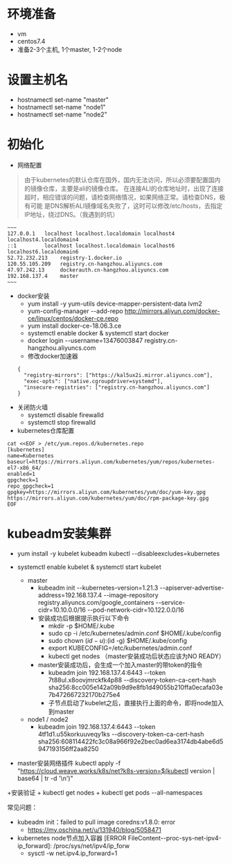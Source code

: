 
# 环境准备
+ vm
+ centos7.4
+ 准备2-3个主机, 1个master, 1-2个node

# 设置主机名
+ hostnamectl set-name "master"
+ hostnamectl set-name "node1"
+ hostnamectl set-name "node2"

# 初始化
+ 网络配置
> 由于kubernetes的默认仓库在国外，国内无法访问，所以必须要配置国内的镜像仓库，主要是ali的镜像仓库。
> 在连接ALI的仓库地址时，出现了连接超时，相应错误的问题，请检查网络情况，如果网络正常。请检查DNS，极有可能
> 是DNS解析ALI镜像域名失败了，这时可以修改/etc/hosts，去指定IP地址，绕过DNS。（我遇到的坑）
>
    ~~~
    127.0.0.1   localhost localhost.localdomain localhost4 localhost4.localdomain4
    ::1         localhost localhost.localdomain localhost6 localhost6.localdomain6
    52.72.232.213    registry-1.docker.io
    120.55.105.209   registry.cn-hangzhou.aliyuncs.com
    47.97.242.13     dockerauth.cn-hangzhou.aliyuncs.com
    192.168.137.4    master
    ~~~
+ docker安装
    + yum install -y yum-utils device-mapper-persistent-data lvm2
    + yum-config-manager --add-repo http://mirrors.aliyun.com/docker-ce/linux/centos/docker-ce.repo
    + yum install docker-ce-18.06.3.ce
    + systemctl enable docker & systemctl start docker
    + docker login --username=13476003847 registry.cn-hangzhou.aliyuncs.com
    + 修改docker加速器
    ~~~
    {
      "registry-mirrors": ["https://kal5ux2i.mirror.aliyuncs.com"],
      "exec-opts": ["native.cgroupdriver=systemd"],
      "insecure-registries": ["registry.cn-hangzhou.aliyuncs.com"]
    }
    ~~~
+ 关闭防火墙
    + systemctl disable firewalld
    + systemctl stop firewalld
+ kubernetes仓库配置
~~~
cat <<EOF > /etc/yum.repos.d/kubernetes.repo
[kubernetes]
name=Kubernetes
baseurl=https://mirrors.aliyun.com/kubernetes/yum/repos/kubernetes-el7-x86_64/
enabled=1
gpgcheck=1
repo_gpgcheck=1
gpgkey=https://mirrors.aliyun.com/kubernetes/yum/doc/yum-key.gpg https://mirrors.aliyun.com/kubernetes/yum/doc/rpm-package-key.gpg
EOF
~~~

#  kubeadm安装集群
+ yum install -y kubelet kubeadm kubectl --disableexcludes=kubernetes
+ systemctl enable kubelet & systemctl start kubelet

    + master
        + kubeadm init --kubernetes-version=1.21.3  --apiserver-advertise-address=192.168.137.4   --image-repository registry.aliyuncs.com/google_containers  --service-cidr=10.10.0.0/16 --pod-network-cidr=10.122.0.0/16
        + 安装成功后根据提示执行以下命令
            + mkdir -p $HOME/.kube
            + sudo cp -i /etc/kubernetes/admin.conf $HOME/.kube/config
            + sudo chown $(id -u):$(id -g) $HOME/.kube/config
            + export KUBECONFIG=/etc/kubernetes/admin.conf
            + kubectl get nodes   （master安装成功后状态应该为NO READY）
        + master安装成功后，会生成一个加入master的带token的指令
            + kubeadm join 192.168.137.4:6443 --token 7t88ul.x8oovjmrckfk4p88         --discovery-token-ca-cert-hash sha256:8cc005e142a09b9d9e8fb1d49055b210ffa0ecafa03e7b472667232170b275e4
            + 子节点启动了kubelet之后，直接执行上面的命令，即将node加入到master
    + node1 /  node2
        + kubeadm join 192.168.137.4:6443 --token 4tf1d1.u55korkuuveqy1ks         --discovery-token-ca-cert-hash sha256:608114422fc3c08a966f92e2bec0ad6ea3174db4abe6d5947193156ff2aa8250
        
+ master安装网络插件
    kubectl apply -f "https://cloud.weave.works/k8s/net?k8s-version=$(kubectl version | base64 | tr -d '\n')"
    
+安装验证
    + kubectl get nodes
    + kubectl get pods --all-namespaces

常见问题：
+ kubeadm init：failed to pull image coredns:v1.8.0: error
    + https://my.oschina.net/u/131940/blog/5058471
+ kubernetes node节点加入容器 [ERROR FileContent--proc-sys-net-ipv4-ip_forward]: /proc/sys/net/ipv4/ip_forw
    + sysctl -w net.ipv4.ip_forward=1
